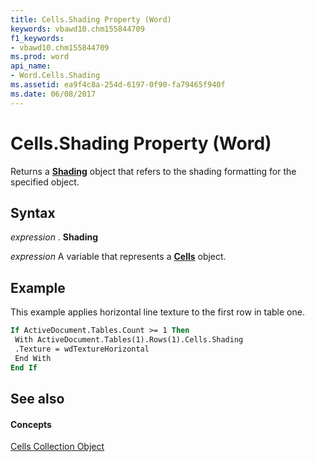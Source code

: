 ```yaml
---
title: Cells.Shading Property (Word)
keywords: vbawd10.chm155844709
f1_keywords:
- vbawd10.chm155844709
ms.prod: word
api_name:
- Word.Cells.Shading
ms.assetid: ea9f4c8a-254d-6197-0f90-fa79465f940f
ms.date: 06/08/2017
---
```



# Cells.Shading Property (Word)

Returns a **[Shading](shading-object-word.md)** object that refers to the shading formatting for the specified object.


## Syntax

 _expression_ . **Shading**

 _expression_ A variable that represents a **[Cells](cells-object-word.md)** object.


## Example

This example applies horizontal line texture to the first row in table one.


```vb
If ActiveDocument.Tables.Count >= 1 Then 
 With ActiveDocument.Tables(1).Rows(1).Cells.Shading 
 .Texture = wdTextureHorizontal 
 End With 
End If
```


## See also


#### Concepts


[Cells Collection Object](cells-object-word.md)

